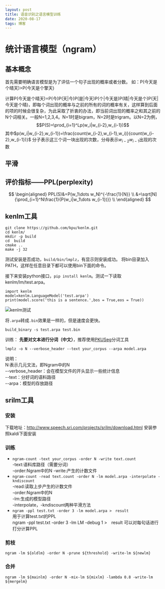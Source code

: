 ```yaml
---
layout: post
title: 语音识别之语言模型训练
date: 2020-08-17
tags: 博客    
---
```

# 统计语言模型（ngram）
## 基本概念
首先需要明确语言模型是为了评估一个句子出现的概率或者分数。
如：P(今天是个晴天)>P(今天是个擎天)

计算P(今天是个晴天)=P(今)P(天|今)P(是|今天)P(个|今天是)P(晴|今天是个)P(天|今天是个晴)，即每个词出现的概率与之前的所有的词的概率有关，这样算到后面的项的时候会很复杂，为此采取了折衷的办法，即当前词出现的概率之和其之前的N个词相关。一般N=1,2,3,4。N=1时是bigram，N=2时是trigram。以N=2为例，
$$P(S)=\prod_{i=1}^Lp(w_i|w_{i-2},w_{i-1})$$
其中$p(w_i|w_{i-2},w_{i-1})=\frac{count(w_{i-2},w_{i-1},w_i)}{count(w_{i-2},w_{i-1})}$
分子表示这三个词一块出现的次数，分母表示$w_{i-2}w_{i-1}$出现的次数
## 平滑

## 评价指标——PPL(perplexity)
$$
\begin{aligned}
    PPL(S)&=P(w_1\dots w_N)^{-\frac{1}{N}} \\
    &=\sqrt[N]{\prod_{i=1}^N\frac{1}{P(w_i|w_1\dots w_{i-1})}} \\
\end{aligned}
$$

## kenlm工具

```
git clone https://github.com/kpu/kenlm.git
cd kenlm/
mkdir -p build
cd  build
cmake ..
make -j 32
```
测试安装是否成功，``build/bin/lmplz``，有显示则安装成功。
将bin目录加入PATH，这样在任意目录下都可以使用bin下面的命令。

接下来安装python接口，``pip install kenlm``。测试一下读取kenlm/lm/test.arpa。
```
import kenlm
model=kenlm.LanguageModel('test.arpa')
print(model.score('this is a sentence.',bos = True,eos = True))
```
![kenlm测试](https://upload-images.jianshu.io/upload_images/4434395-2cf7c12f3fff1d10.png?imageMogr2/auto-orient/strip%7CimageView2/2/w/1240)

将``.arpa``转成``.bin``效果是一样的，但是速度会更快。
```
build_binary -s test.arpa test.bin
```

训练：
**先要对文本进行分词（中文）**，推荐使用[PKUSeg](https://github.com/lancopku/PKUSeg-python)分词工具
```
lmplz -o N --verbose_header --text your_corpus --arpa model.arpa
```
说明：\
N:表示几元文法，即Ngram中的N \
--verbose_header：会在模型文件的开头显示一些统计信息 \
--text：分好词的语料路径 \
--arpa：模型的存放路径 

## srilm工具

### 安装
下载地址：http://www.speech.sri.com/projects/srilm/download.html
安装参照kaldi下面安装

### 训练
- ```ngram-count -text your_corpus -order N -write text.count```\
  -text:语料库路径（需要分词）\
  -order:Ngram中的N
  -write:产生的计数文件
- ```ngram-count -read text.count -order N -lm model.arpa -interpolate -kndiscount```\
  -read:读取上步产生的计数文件\
  -order:Ngram中的N\
  -lm:生成的模型路径\
  -interpolate，-kndiscount两种平滑方法
- ```ngram -ppl test.txt -order 3 -lm model.arpa >　result```\
  用于计算test.txt的PPL \
  ngram -ppl test.txt -order 3 -lm LM -debug 1 >　result 可以对每句话进行打分计算PPL

### 剪枝
```
ngram -lm ${oldlm} -order N -prune ${threshold} -write-lm ${newlm}
```
### 合并
```
ngram -lm ${mainlm} -order N -mix-lm ${mixlm} -lambda 0.8 -write-lm ${mergelm}
```